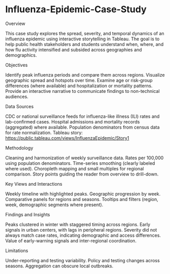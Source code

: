 # Influenza-Epidemic-Case-Study

Overview

This case study explores the spread, severity, and temporal dynamics of an influenza epidemic using interactive storytelling in Tableau. The goal is to help public health stakeholders and students understand when, where, and how flu activity intensified and subsided across geographies and demographics.

Objectives

Identify peak influenza periods and compare them across regions.
Visualize geographic spread and hotspots over time.
Examine age or risk-group differences (where available) and hospitalization or mortality patterns.
Provide an interactive narrative to communicate findings to non-technical audiences.


Data Sources

CDC or national surveillance feeds for influenza-like illness (ILI) rates and lab-confirmed cases.
Hospital admissions and mortality records (aggregated) where available.
Population denominators from census data for rate normalization.
Tableau story: https://public.tableau.com/views/InfluenzaEpidemic/Story1

Methodology

Cleaning and harmonization of weekly surveillance data.
Rates per 100,000 using population denominators.
Time-series smoothing (clearly labeled where used).
Choropleth mapping and small multiples for regional comparison.
Story points guiding the reader from overview to drill-down.

Key Views and Interactions

Weekly timeline with highlighted peaks.
Geographic progression by week.
Comparative panels for regions and seasons.
Tooltips and filters (region, week, demographic segments where present).

Findings and Insights

Peaks clustered in winter with staggered timing across regions.
Early signals in urban centers, with lags in peripheral regions.
Severity did not always match case rates, indicating demographic and access differences.
Value of early-warning signals and inter-regional coordination.

Limitations

Under-reporting and testing variability.
Policy and testing changes across seasons.
Aggregation can obscure local outbreaks.


